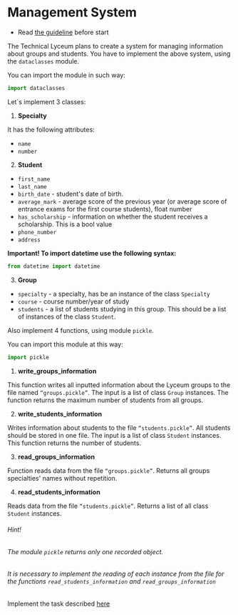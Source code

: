 # Management System

- Read [the guideline](https://github.com/mate-academy/py-task-guideline/blob/main/README.md) before start


The Technical Lyceum plans to create a system for managing information about groups and students.
You have to implement the above system, using the `dataclasses` module.

You can import the module in such way:
 
```python
import dataclasses
```
 
Let`s implement 3 classes:
 
1. **Specialty**

It has the following attributes:

- `name`
- `number`
 
2. **Student**

- `first_name`
- `last_name`
- `birth_date` - student's date of birth.
- `average_mark` -  average score of the previous year (or average score of entrance exams for the first course students), float number
- `has_scholarship` - information on whether the student receives a scholarship. This is a bool value
- `phone_number`
- `address`

**Important! To import datetime use the following syntax:**

```python
from datetime import datetime
```

3. **Group**

- `specialty` - a specialty, has be an instance of  the class `Specialty`
- `course` - course number/year of study
- `students` - a list of students studying in this group. This should be a list of instances of the class `Student`. 


Also implement 4 functions, using module `pickle`.

You can import this module at this way:

```python
import pickle
```
 
1. **write_groups_information**

This function writes all inputted information about the Lyceum groups to the file named `“groups.pickle”`.
The input is a list of class `Group` instances.
The function returns the maximum number of students from all groups.


2. **write_students_information**

Writes information about students to the file `“students.pickle”`.
All students should be stored in one file. The input is a list of class `Student` instances.
This function returns the number of students.
 
3. **read_groups_information**

Function reads data from the file `“groups.pickle”`.
Returns all groups specialties' names without repetition.
 
4. **read_students_information** 

Reads data from the file `“students.pickle”`.
Returns a list of all class `Student` instances.

###### Hint!
###### The module `pickle` returns only one recorded object. 

###### It is necessary to implement the reading of each instance from the file for the functions `read_students_information` and `read_groups_information`

Implement the task described [here](app/main.py)
